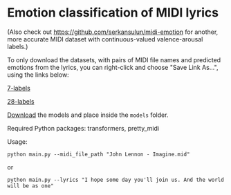 # Emotion classification of MIDI lyrics

(Also check out <https://github.com/serkansulun/midi-emotion> for another, more accurate MIDI dataset with continuous-valued valence-arousal labels.)

To only download the datasets, with pairs of MIDI file names and predicted emotions from the lyrics, you can right-click and choose "Save Link As...", using the links below:

[7-labels](https://raw.githubusercontent.com/emotionalmusic/lyricsemotions/master/datasets/7labels.csv)

[28-labels](https://raw.githubusercontent.com/emotionalmusic/lyricsemotions/master/datasets/28labels.csv)

[Download](https://drive.google.com/drive/folders/1k9qAEUMjbUlgBLshTUn-_5-EZiPt-q7J?usp=sharing) the models and place inside the `models` folder. 

Required Python packages: transformers, pretty_midi

Usage:

`python main.py --midi_file_path "John Lennon - Imagine.mid"`

or

`python main.py --lyrics "I hope some day you'll join us. And the world will be as one"`